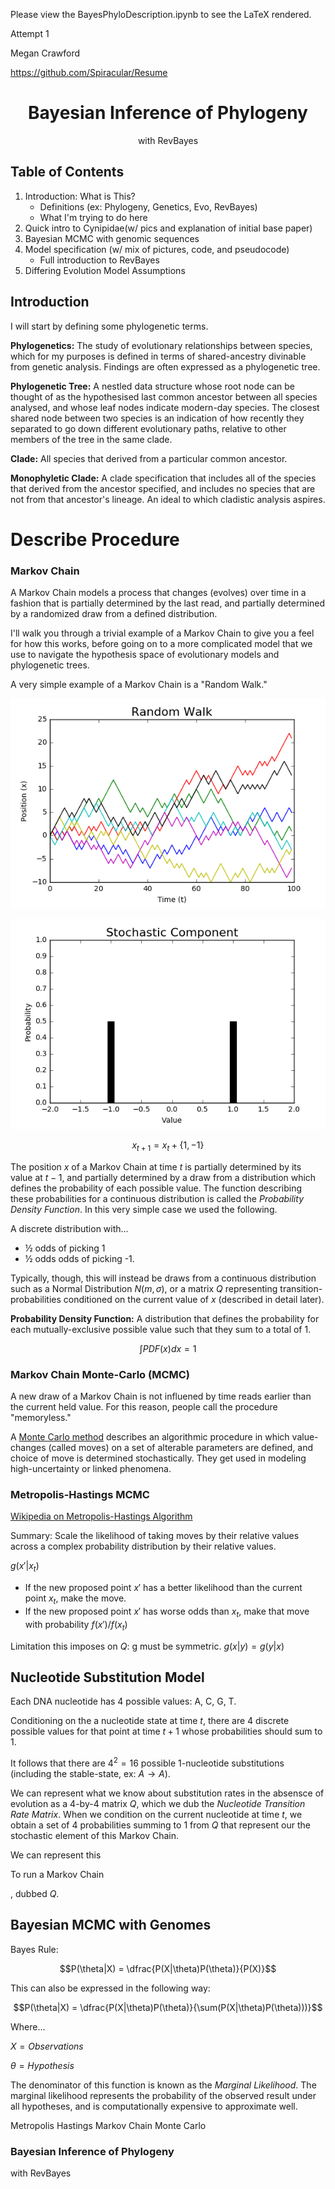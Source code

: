 Please view the BayesPhyloDescription.ipynb to see the LaTeX rendered.

Attempt 1

Megan Crawford

https://github.com/Spiracular/Resume

# <center>Bayesian Inference of Phylogeny</center>

<center>with RevBayes</center>



## Table of Contents

1. Introduction: What is This?
    - Definitions (ex: Phylogeny, Genetics, Evo, RevBayes)
    - What I'm trying to do here
1. Quick intro to Cynipidae(w/ pics and explanation of initial base paper)
1. Bayesian MCMC with genomic sequences
1. Model specification (w/ mix of pictures, code, and pseudocode)
    - Full introduction to RevBayes
1. Differing Evolution Model Assumptions



## Introduction

I will start by defining some phylogenetic terms.

**Phylogenetics:** The study of evolutionary relationships between species, which for my purposes is defined in terms of shared-ancestry divinable from genetic analysis. Findings are often expressed as a phylogenetic tree.

**Phylogenetic Tree:** A nestled data structure whose root node can be thought of as the hypothesised last common ancestor between all species analysed, and whose leaf nodes indicate modern-day species. The closest shared node between two species is an indication of how recently they separated to go down different evolutionary paths, relative to other members of the tree in the same clade.

**Clade:** All species that derived from a particular common ancestor.

**Monophyletic Clade:** A clade specification that includes all of the species that derived from the ancestor specified, and includes no species that are not from that ancestor's lineage. An ideal to which cladistic analysis aspires.

# Describe Procedure

### Markov Chain

A Markov Chain models a process that changes (evolves) over time in a fashion that is partially determined by the last read, and partially determined by a randomized draw from a defined distribution.

I'll walk you through a trivial example of a Markov Chain to give you a feel for how this works, before going on to a more complicated model that we use to navigate the hypothesis space of evolutionary models and phylogenetic trees.

A very simple example of a Markov Chain is a "Random Walk."

![Random_Walk](Images/RandomWalk.png)

![Stochastic](Images/RandomWalkStochastic.png)

$$x_{t+1} = x_{t} + \{1,-1\}$$

The position $x$ of a Markov Chain at time $t$ is partially determined by its value at $t-1$, and partially determined by a draw from a distribution which defines the probability of each possible value. The function describing these probabilities for a continuous distribution is called the *Probability Density Function*. In this very simple case we used the following.

A discrete distribution with...

- &#189; odds of picking 1
- &#189; odds odds of picking -1.

Typically, though, this will instead be draws from a continuous distribution such as a Normal Distribution $N(m, \sigma)$, or a matrix $Q$ representing transition-probabilities conditioned on the current value of $x$ (described in detail later).

**Probability Density Function:** A distribution that defines the probability for each mutually-exclusive possible value such that they sum to a total of 1.

$$\int PDF(x)dx = 1$$

### Markov Chain Monte-Carlo (MCMC)

A new draw of a Markov Chain is not influened by time reads earlier than the current held value. For this reason, people call the procedure "memoryless."

A [Monte Carlo method](https://en.wikipedia.org/wiki/Monte_Carlo_method) describes an algorithmic procedure in which value-changes (called moves) on a set of alterable parameters are defined, and choice of move is determined stochastically. They get used in modeling high-uncertainty or linked phenomena.

### Metropolis-Hastings MCMC

[Wikipedia on Metropolis-Hastings Algorithm](https://en.wikipedia.org/wiki/Metropolis%E2%80%93Hastings_algorithm)

Summary: Scale the likelihood of taking moves by their relative values across a complex probability distribution by their relative values.

$g(x'|x_t)$

- If the new proposed point $x'$ has a better likelihood than the current point $x_t$, make the move.
- If the new proposed point $x'$ has worse odds than $x_t$, make that move with probability $f(x')/f(x_t)$

Limitation this imposes on $Q$: g must be symmetric. $g(x|y) = g(y|x)$

## Nucleotide Substitution Model

Each DNA nucleotide has 4 possible values: A, C, G, T.

Conditioning on the a nucleotide state at time $t$, there are 4 discrete possible values for that point at time $t+1$ whose probabilities should sum to 1.

It follows that there are $4^2=16$ possible 1-nucleotide substitutions (including the stable-state, ex: $A \rightarrow A$).

We can represent what we know about substitution rates in the absensce of evolution as a 4-by-4 matrix $Q$, which we dub the *Nucleotide Transition Rate Matrix*. When we condition on the current nucleotide at time $t$, we obtain a set of 4 probabilities summing to 1 from $Q$ that represent our the stochastic element of this Markov Chain.

We can represent this 

To run a Markov Chain 

, dubbed $Q$.




## Bayesian MCMC with Genomes

Bayes Rule:

$$P(\theta|X) = \dfrac{P(X|\theta)P(\theta)}{P(X)}$$

This can also be expressed in the following way:

$$P(\theta|X) = \dfrac{P(X|\theta)P(\theta)}{\sum(P(X|\theta)P(\theta)))}$$

Where...

$X = Observations$

$\theta = Hypothesis$

The denominator of this function is known as the *Marginal Likelihood*. The marginal likelihood represents the probability of the observed result under all hypotheses, and is computationally expensive to approximate well.

Metropolis Hastings Markov Chain Monte Carlo

### Bayesian Inference of Phylogeny

with RevBayes

